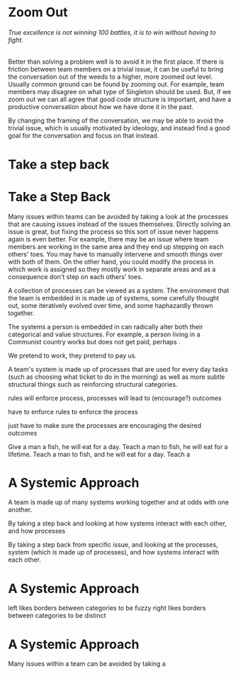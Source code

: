 # Zoom Out

###### True excellence is not winning 100 battles, it is to win without having to fight.

Better than solving a problem well is to avoid it in the first place. If there is friction between team members on a trivial issue, it can be useful to bring the conversation out of the weeds to a higher, more zoomed out level. Usually common ground can be found by zooming out. For example, team members may disagree on what type of Singleton should be used. But, if we zoom out we can all agree that good code structure is important, and have a productive conversation about how we have done it in the past.

By changing the framing of the conversation, we may be able to avoid the trivial issue, which is usually motivated by ideology, and instead find a good goal for the conversation and focus on that instead.

# Take a step back




# Take a Step Back

Many issues within teams can be avoided by taking a look at the processes that are causing issues instead of the issues themselves. Directly solving an issue is great, but fixing the process so this sort of issue never happens again is even better. For example, there may be an issue where team members are working in the same area and they end up stepping on each others' toes. You may have to manually intervene and smooth things over with both of them. On the other hand, you could modify the process in which work is assigned so they mostly work in separate areas and as a consequence don't step on each others' toes.

A collection of processes can be viewed as a system. The environment that the team is embedded in is made up of systems, some carefully thought out, some iteratively evolved over time, and some haphazardly thrown together.

The systems a person is embedded in can radically alter both their categorical and value structures. For example, a person living in a Communist country works but does not get paid, perhaps .

We pretend to work, they pretend to pay us.

A team's system is made up of processes that are used for every day tasks (such as choosing what ticket to do in the morning) as well as more subtle structural things such as reinforcing structural categories.

rules will enforce process, processes will lead to (encourage?) outcomes

have to enforce rules to enforce the process

just have to make sure the processes are encouraging the desired outcomes

Give a man a fish, he will eat for a day. Teach a man to fish, he will eat for a lifetime. 
Teach a man to fish, and he will eat for a day. Teach a 

# A Systemic Approach

 A team is made up of many systems working together and at odds with one another. 

By taking a step back and looking at how systems interact with each other, and how processes 

By taking a step back from specific issue, and looking at the processes, system (which is made up of processes), and how systems interact with each other.

# A Systemic Approach


left likes borders between categories to be fuzzy
right likes borders between categories to be distinct

# A Systemic Approach

Many issues within a team can be avoided by taking a 